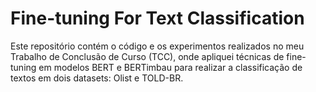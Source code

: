 # Fine-tuning For Text Classification

Este repositório contém o código e os experimentos realizados no meu Trabalho de Conclusão de Curso (TCC), onde apliquei técnicas de fine-tuning em modelos BERT e BERTimbau para realizar a classificação de textos em dois datasets: Olist e TOLD-BR.
